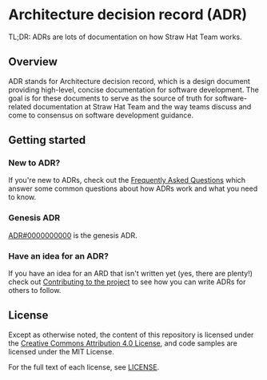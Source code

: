 # Architecture decision record (ADR)

TL;DR: ADRs are lots of documentation on how Straw Hat Team works.

## Overview

ADR stands for Architecture decision record, which is a design document
providing high-level, concise documentation for software development. The goal
is for these documents to serve as the source of truth for software-related
documentation at Straw Hat Team and the way teams discuss and come to consensus
on software development guidance.

## Getting started

### New to ADR?

If you're new to ADRs, check out the [Frequently Asked Questions](./FAQ.md)
which answer some common questions about how ADRs work and what you need to
know.

### Genesis ADR

[ADR#0000000000](./adrs/0000000000/README.md) is the genesis ADR.

### Have an idea for an ADR?

If you have an idea for an ARD that isn't written yet (yes, there are plenty!)
check out [Contributing to the project](./CONTRIBUTING.md) to see how you can
write ADRs for others to follow.

## License

Except as otherwise noted, the content of this repository is licensed under the
[Creative Commons Attribution 4.0 License](https://creativecommons.org/licenses/by/4.0/),
and code samples are licensed under the MIT License.

For the full text of each license, see [LICENSE](./LICENSE).
